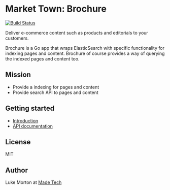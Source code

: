 # Market Town: Brochure

[![Build Status](https://travis-ci.org/madetech/market_town.svg?branch=master)](https://travis-ci.org/madetech/market_town)

Deliver e-commerce content such as products and editorials to your customers.

Brochure is a Go app that wraps ElasticSearch with specific functionality for indexing pages and content. Brochure of course provides a way of querying the indexed pages and content too.

## Mission

 - Provide a indexing for pages and content
 - Provide search API to pages and content

## Getting started

 - [Introduction](INTRODUCTION.md)
 - [API documentation](https://godoc.org/github.com/madetech/market_town/brochure)

## License

MIT

## Author

Luke Morton at [Made Tech](https://madetech.com)
